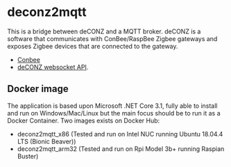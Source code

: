 # deconz2mqtt
This is a bridge between deCONZ and a MQTT broker. deCONZ is a software that communicates with ConBee/RaspBee Zigbee gateways and exposes Zigbee devices that are connected to the gateway. 
- [Conbee](https://phoscon.de/en/conbee2)
- [deCONZ websocket API](https://dresden-elektronik.github.io/deconz-rest-doc/websocket/).

## Docker image
The application is based upon Microsoft .NET Core 3.1, fully able to install and run on Windows/Mac/Linux but the main focus should be to run it as a Docker Container. Two images exists on Docker Hub:
- deconz2mqtt_x86 (Tested and run on Intel NUC running Ubuntu 18.04.4 LTS (Bionic Beaver))
- deconz2mqtt_arm32 (Tested and run on Rpi Model 3b+ running Raspian Buster)

   
